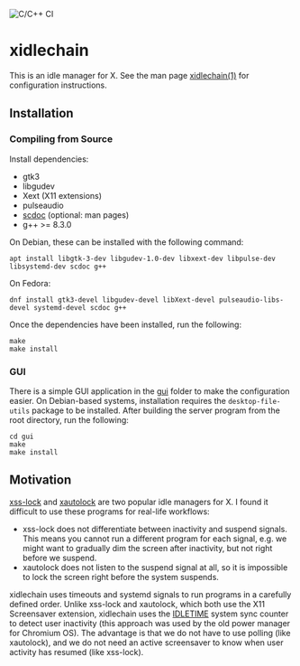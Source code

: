 ![C/C++ CI](https://github.com/maxerenberg/xidlechain/workflows/C/C++%20CI/badge.svg)

# xidlechain

This is an idle manager for X.
See the man page [xidlechain(1)](xidlechain.1.scd) for configuration instructions.

## Installation

### Compiling from Source

Install dependencies:

* gtk3
* libgudev
* Xext (X11 extensions)
* pulseaudio
* [scdoc](https://git.sr.ht/~sircmpwn/scdoc) (optional: man pages)
* g++ >= 8.3.0

On Debian, these can be installed with the following command:

    apt install libgtk-3-dev libgudev-1.0-dev libxext-dev libpulse-dev libsystemd-dev scdoc g++

On Fedora:

    dnf install gtk3-devel libgudev-devel libXext-devel pulseaudio-libs-devel systemd-devel scdoc g++

Once the dependencies have been installed, run the following:

    make
    make install

### GUI

There is a simple GUI application in the [gui](gui/) folder to make the configuration easier.
On Debian-based systems, installation requires the `desktop-file-utils` package to be installed.
After building the server program from the root directory, run the following:

    cd gui
    make
    make install

## Motivation

[xss-lock](https://bitbucket.org/raymonad/xss-lock) and
[xautolock](https://github.com/l0b0/xautolock) are two popular idle managers
for X. I found it difficult to use these programs for real-life workflows:

* xss-lock does not differentiate between inactivity and suspend signals. This
  means you cannot run a different program for each signal, e.g. we might want
  to gradually dim the screen after inactivity, but not right before we suspend.
* xautolock does not listen to the suspend signal at all, so it is impossible
  to lock the screen right before the system suspends.

xidlechain uses timeouts and systemd signals to run programs in a carefully
defined order. Unlike xss-lock and xautolock, which both use the X11 Screensaver
extension, xidlechain uses the
[IDLETIME](https://gitlab.freedesktop.org/xorg/xserver/-/commit/7e2c935920cafadbd87c351f1a3239932864fb90)
system sync counter to detect user inactivity (this approach was used by the
old power manager for Chromium OS). The advantage is that we do not have to
use polling (like xautolock), and we do not need an active screensaver to
know when user activity has resumed (like xss-lock).
